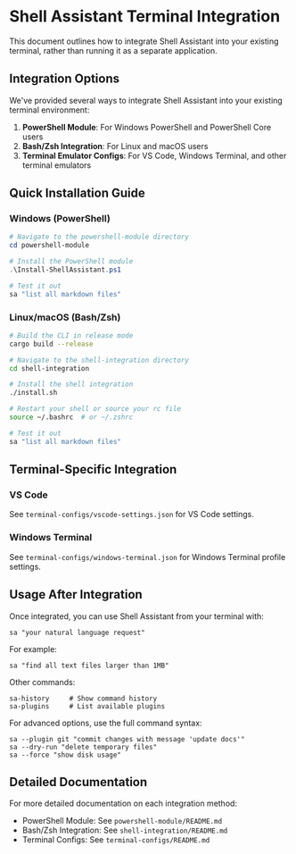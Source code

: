 # Shell Assistant Terminal Integration

This document outlines how to integrate Shell Assistant into your existing terminal, rather than running it as a separate application.

## Integration Options

We've provided several ways to integrate Shell Assistant into your existing terminal environment:

1. **PowerShell Module**: For Windows PowerShell and PowerShell Core users
2. **Bash/Zsh Integration**: For Linux and macOS users
3. **Terminal Emulator Configs**: For VS Code, Windows Terminal, and other terminal emulators

## Quick Installation Guide

### Windows (PowerShell)

```powershell
# Navigate to the powershell-module directory
cd powershell-module

# Install the PowerShell module
.\Install-ShellAssistant.ps1

# Test it out
sa "list all markdown files"
```

### Linux/macOS (Bash/Zsh)

```bash
# Build the CLI in release mode
cargo build --release

# Navigate to the shell-integration directory
cd shell-integration

# Install the shell integration
./install.sh

# Restart your shell or source your rc file
source ~/.bashrc  # or ~/.zshrc

# Test it out
sa "list all markdown files"
```

## Terminal-Specific Integration

### VS Code

See `terminal-configs/vscode-settings.json` for VS Code settings.

### Windows Terminal

See `terminal-configs/windows-terminal.json` for Windows Terminal profile settings.

## Usage After Integration

Once integrated, you can use Shell Assistant from your terminal with:

```
sa "your natural language request"
```

For example:

```
sa "find all text files larger than 1MB"
```

Other commands:

```
sa-history     # Show command history
sa-plugins     # List available plugins
```

For advanced options, use the full command syntax:

```
sa --plugin git "commit changes with message 'update docs'"
sa --dry-run "delete temporary files"
sa --force "show disk usage"
```

## Detailed Documentation

For more detailed documentation on each integration method:

- PowerShell Module: See `powershell-module/README.md`
- Bash/Zsh Integration: See `shell-integration/README.md`
- Terminal Configs: See `terminal-configs/README.md`
